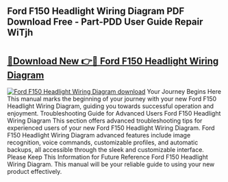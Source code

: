 ## Ford F150 Headlight Wiring Diagram PDF Download Free - Part-PDD User Guide Repair WiTjh

# <h2><a href="http://dfpnuhx.blite.top/?on=Ford+F150+Headlight+Wiring+Diagram">🔗Download New 👉🔴 Ford F150 Headlight Wiring Diagram</a></h2>

[![Ford F150 Headlight Wiring Diagram download](https://i.imgur.com/lujVjoI.png)](http://dfpnuhx.blite.top/?on=Ford+F150+Headlight+Wiring+Diagram)
Your Journey Begins Here This manual marks the beginning of your journey with your new Ford F150 Headlight Wiring Diagram, guiding you towards successful operation and enjoyment. Troubleshooting Guide for Advanced Users Ford F150 Headlight Wiring Diagram This section offers advanced troubleshooting tips for experienced users of your new Ford F150 Headlight Wiring Diagram. Ford F150 Headlight Wiring Diagram advanced features include image recognition, voice commands, customizable profiles, and automatic backups, all accessible through the sleek and customizable interface. Please Keep This Information for Future Reference Ford F150 Headlight Wiring Diagram. This manual will be your reliable guide to using your new product effectively.
